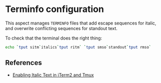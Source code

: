# Terminfo configuration

This aspect manages `TERMINFO` files that add escape sequences for italic, and overwrite conflicting sequences for standout text.

To check that the terminal does the right thing:

```sh
echo `tput sitm`italics`tput ritm` `tput smso`standout`tput rmso`
```

## References

- [Enabling Italic Text in iTerm2 and Tmux](https://weibeld.net/terminals-and-shells/italics.html)
